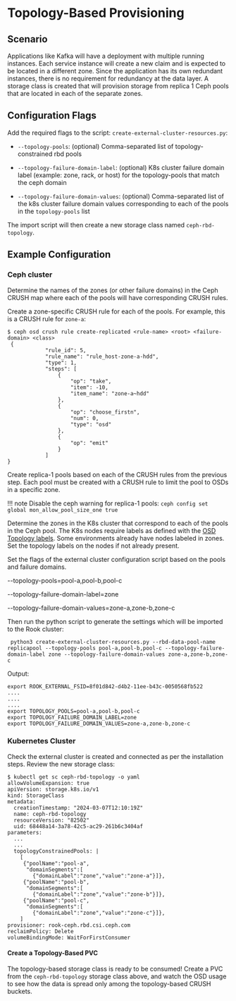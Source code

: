 # Topology-Based Provisioning

## Scenario
Applications like Kafka will have a deployment with multiple running instances. Each service instance will create a new claim and is expected to be located in a different zone. Since the application has its own redundant instances, there is no requirement for redundancy at the data layer. A storage class is created that will provision storage from replica 1 Ceph pools that are located in each of the separate zones.

## Configuration Flags

Add the required flags to the script: `create-external-cluster-resources.py`:

- `--topology-pools`: (optional) Comma-separated list of topology-constrained rbd pools

- `--topology-failure-domain-label`: (optional) K8s cluster failure domain label (example: zone, rack, or host) for the topology-pools that match the ceph domain

- `--topology-failure-domain-values`: (optional) Comma-separated list of the k8s cluster failure domain values corresponding to each of the pools in the `topology-pools` list

The import script will then create a new storage class named `ceph-rbd-topology`.

## Example Configuration

### Ceph cluster

Determine the names of the zones (or other failure domains) in the Ceph CRUSH map where each of the pools will have corresponding CRUSH rules.

Create a zone-specific CRUSH rule for each of the pools. For example, this is a CRUSH rule for `zone-a`:

```
$ ceph osd crush rule create-replicated <rule-name> <root> <failure-domain> <class>
 {
            "rule_id": 5,
            "rule_name": "rule_host-zone-a-hdd",
            "type": 1,
            "steps": [
                {
                    "op": "take",
                    "item": -10,
                    "item_name": "zone-a~hdd"
                },
                {
                    "op": "choose_firstn",
                    "num": 0,
                    "type": "osd"
                },
                {
                    "op": "emit"
                }
            ]
}
```

Create replica-1 pools based on each of the CRUSH rules from the previous step. Each pool must be created with a CRUSH rule to limit the pool to OSDs in a specific zone.

!!! note
   Disable the ceph warning for replica-1 pools: `ceph config set global mon_allow_pool_size_one true`

Determine the zones in the K8s cluster that correspond to each of the pools in the Ceph pool. The K8s nodes require labels as defined with the [OSD Topology labels](../ceph-cluster-crd.md#osd-topology). Some environments already have nodes labeled in zones. Set the topology labels on the nodes if not already present.

Set the flags of the external cluster configuration script based on the pools and failure domains.

--topology-pools=pool-a,pool-b,pool-c

--topology-failure-domain-label=zone

--topology-failure-domain-values=zone-a,zone-b,zone-c

Then run the python script to generate the settings which will be imported to the Rook cluster:
```
 python3 create-external-cluster-resources.py --rbd-data-pool-name replicapool --topology-pools pool-a,pool-b,pool-c --topology-failure-domain-label zone --topology-failure-domain-values zone-a,zone-b,zone-c
```

Output:
```
export ROOK_EXTERNAL_FSID=8f01d842-d4b2-11ee-b43c-0050568fb522
....
....
....
export TOPOLOGY_POOLS=pool-a,pool-b,pool-c
export TOPOLOGY_FAILURE_DOMAIN_LABEL=zone
export TOPOLOGY_FAILURE_DOMAIN_VALUES=zone-a,zone-b,zone-c
```

### Kubernetes Cluster

Check the external cluster is created and connected as per the installation steps.
Review the new storage class:
```
$ kubectl get sc ceph-rbd-topology -o yaml
allowVolumeExpansion: true
apiVersion: storage.k8s.io/v1
kind: StorageClass
metadata:
  creationTimestamp: "2024-03-07T12:10:19Z"
  name: ceph-rbd-topology
  resourceVersion: "82502"
  uid: 68448a14-3a78-42c5-ac29-261b6c3404af
parameters:
  ...
  ...
  topologyConstrainedPools: |
    [
     {"poolName":"pool-a",
      "domainSegments":[
        {"domainLabel":"zone","value":"zone-a"}]},
     {"poolName":"pool-b",
      "domainSegments":[
        {"domainLabel":"zone","value":"zone-b"}]},
     {"poolName":"pool-c",
      "domainSegments":[
        {"domainLabel":"zone","value":"zone-c"}]},
    ]
provisioner: rook-ceph.rbd.csi.ceph.com
reclaimPolicy: Delete
volumeBindingMode: WaitForFirstConsumer
```

#### Create a Topology-Based PVC

The topology-based storage class is ready to be consumed! Create a PVC from the `ceph-rbd-topology` storage class above, and watch the OSD usage to see how the data is spread only among the topology-based CRUSH buckets.
